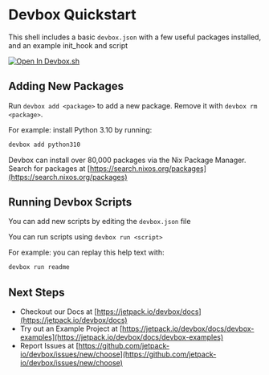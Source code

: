 # Devbox Quickstart

This shell includes a basic `devbox.json` with a few useful packages installed, and an example init_hook and script

[![Open In Devbox.sh](https://jetpack.io/img/devbox/open-in-devbox.svg)](https://devbox.sh/github.com/jetpack-io/devbox-examples?folder=tutorial)

## Adding New Packages

Run `devbox add <package>` to add a new package. Remove it with `devbox rm <package>`.

For example: install Python 3.10 by running:

```bash
devbox add python310
```

Devbox can install over 80,000 packages via the Nix Package Manager. Search for packages at [https://search.nixos.org/packages](https://search.nixos.org/packages)

## Running Devbox Scripts

You can add new scripts by editing the `devbox.json` file

You can run scripts using `devbox run <script>`

For example: you can replay this help text with:

```bash
devbox run readme
```

## Next Steps

* Checkout our Docs at [https://jetpack.io/devbox/docs](https://jetpack.io/devbox/docs)
* Try out an Example Project at [https://jetpack.io/devbox/docs/devbox-examples](https://jetpack.io/devbox/docs/devbox-examples)
* Report Issues at [https://github.com/jetpack-io/devbox/issues/new/choose](https://github.com/jetpack-io/devbox/issues/new/choose)
